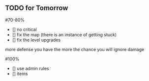 ## TODO for Tomorrow
#70-80%
- [] no critical
- [] fix the map (there is an instance of getting stuck)
- [] fix the level upgrades

more defense you have the more the chance you will ignore damage

#100%
- [] use admin rules
- [] items
